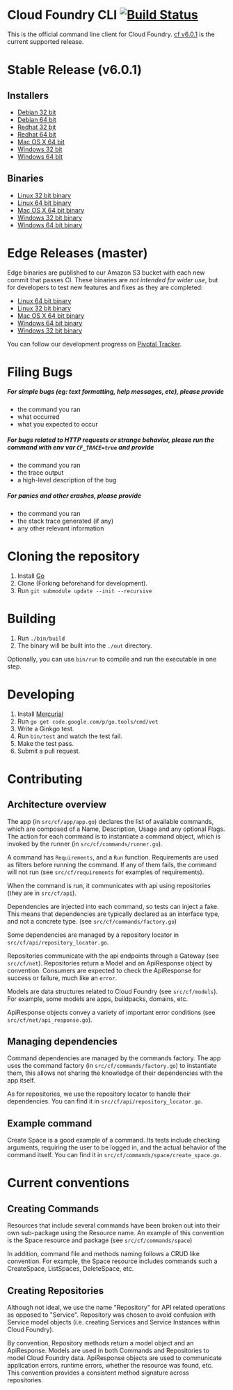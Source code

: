 Cloud Foundry CLI [![Build Status](https://travis-ci.org/cloudfoundry/cli.png?branch=master)](https://travis-ci.org/cloudfoundry/cli)
=================

This is the official command line client for Cloud Foundry. [cf v6.0.1](https://github.com/cloudfoundry/cli/releases/tag/v6.0.1) is the current supported release.

Stable Release (v6.0.1)
=======================

Installers
----------
- [Debian 32 bit](https://github.com/cloudfoundry/cli/releases/download/v6.0.1/cf-cli_i386.deb)
- [Debian 64 bit](https://github.com/cloudfoundry/cli/releases/download/v6.0.1/cf-cli_amd64.deb)
- [Redhat 32 bit](https://github.com/cloudfoundry/cli/releases/download/v6.0.1/cf-cli_i386.rpm)
- [Redhat 64 bit](https://github.com/cloudfoundry/cli/releases/download/v6.0.1/cf-cli_amd64.rpm)
- [Mac OS X 64 bit](https://github.com/cloudfoundry/cli/releases/download/v6.0.1/installer-osx-amd64.pkg)
- [Windows 32 bit](https://github.com/cloudfoundry/cli/releases/download/v6.0.1/installer-windows-386.zip)
- [Windows 64 bit](https://github.com/cloudfoundry/cli/releases/download/v6.0.1/installer-windows-amd64.zip)

Binaries
--------
- [Linux 32 bit binary](https://github.com/cloudfoundry/cli/releases/download/v6.0.1/cf-linux-386.tgz)
- [Linux 64 bit binary](https://github.com/cloudfoundry/cli/releases/download/v6.0.1/cf-linux-amd64.tgz)
- [Mac OS X 64 bit binary](https://github.com/cloudfoundry/cli/releases/download/v6.0.1/cf-darwin-amd64.tgz)
- [Windows 32 bit binary](https://github.com/cloudfoundry/cli/releases/download/v6.0.1/cf-windows-386.zip)
- [Windows 64 bit binary](https://github.com/cloudfoundry/cli/releases/download/v6.0.1/cf-windows-amd64.zip)

Edge Releases (master)
=============

Edge binaries are published to our Amazon S3 bucket with each new commit that passes CI. These binaries are *not intended for wider use*, but for developers to test new features and fixes as they are completed:
- [Linux 64 bit binary](http://go-cli.s3.amazonaws.com/cf-linux-amd64.tgz)
- [Linux 32 bit binary](http://go-cli.s3.amazonaws.com/cf-linux-386.tgz)
- [Mac OS X 64 bit binary](http://go-cli.s3.amazonaws.com/cf-darwin-amd64.tgz)
- [Windows 64 bit binary](http://go-cli.s3.amazonaws.com/cf-windows-amd64.zip)
- [Windows 32 bit binary](http://go-cli.s3.amazonaws.com/cf-windows-386.zip)

You can follow our development progress on [Pivotal Tracker](https://www.pivotaltracker.com/s/projects/892938).

Filing Bugs
===========

##### For simple bugs (eg: text formatting, help messages, etc), please provide

- the command you ran
- what occurred
- what you expected to occur

##### For bugs related to HTTP requests or strange behavior, please run the command with env var `CF_TRACE=true` and provide

- the command you ran
- the trace output
- a high-level description of the bug

##### For panics and other crashes, please provide

- the command you ran
- the stack trace generated (if any)
- any other relevant information

Cloning the repository
======================

1. Install [Go](http://golang.org)
1. Clone (Forking beforehand for development).
1. Run `git submodule update --init --recursive`

Building
=======

1. Run `./bin/build`
1. The binary will be built into the `./out` directory.

Optionally, you can use `bin/run` to compile and run the executable in one step.

Developing
==========

1. Install [Mercurial](http://mercurial.selenic.com/)
1. Run `go get code.google.com/p/go.tools/cmd/vet`
1. Write a Ginkgo test.
1. Run `bin/test` and watch the test fail.
1. Make the test pass.
1. Submit a pull request.

Contributing
============

Architecture overview
---------------------

The app (in `src/cf/app/app.go`) declares the list of available commands, which are composed of a Name,
Description, Usage and any optional Flags. The action for each command is to instantiate a command object,
 which is invoked by the runner (in `src/cf/commands/runner.go`).

A command has `Requirements`, and a `Run` function. Requirements are used as filters before running the command.
If any of them fails, the command will not run (see `src/cf/requirements` for examples of requirements).

When the command is run, it communicates with api using repositories (they are in `src/cf/api`).

Dependencies are injected into each command, so tests can inject a fake. This means that dependencies are
typically declared as an interface type, and not a concrete type. (see `src/cf/commands/factory.go`)

Some dependencies are managed by a repository locator in `src/cf/api/repository_locator.go`.

Repositories communicate with the api endpoints through a Gateway (see `src/cf/net`). Repositories return
a Model and an ApiResponse object by convention. Consumers are expected to check the ApiResponse for
success or failure, much like an `error`.

Models are data structures related to Cloud Foundry (see `src/cf/models`). For example, some models are
apps, buildpacks, domains, etc.

ApiResponse objects convey a variety of important error conditions (see `src/cf/net/api_response.go`).


Managing dependencies
---------------------

Command dependencies are managed by the commands factory. The app uses the command factory (in `src/cf/commands/factory.go`)
to instantiate them, this allows not sharing the knowledge of their dependencies with the app itself.

As for repositories, we use the repository locator to handle their dependencies. You can find it in `src/cf/api/repository_locator.go`.

Example command
---------------

Create Space is a good example of a command. Its tests include checking arguments, requiring the user
to be logged in, and the actual behavior of the command itself. You can find it in `src/cf/commands/space/create_space.go`.

Current conventions
===================

Creating Commands
-----------------

Resources that include several commands have been broken out into their own sub-package using the Resource name. An example
of this convention is the Space resource and package (see `src/cf/commands/space`)

In addition, command file and methods naming follows a CRUD like convention. For example, the Space resource includes commands
such a CreateSpace, ListSpaces, DeleteSpace, etc.

Creating Repositories
---------------------

Although not ideal, we use the name "Repository" for API related operations as opposed to "Service". Repository was chosen
to avoid confusion with Service model objects (i.e. creating Services and Service Instances within Cloud Foundry).

By convention, Repository methods return a model object and an ApiResponse. Models are used in both Commands and Repositories
to model Cloud Foundry data.  ApiResponse objects are used to communicate application errors, runtime errors,
whether the resource was found, etc. This convention provides a consistent method signature across repositories.
